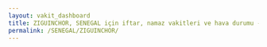 ```yaml
---
layout: vakit_dashboard
title: ZIGUINCHOR, SENEGAL için iftar, namaz vakitleri ve hava durumu - ilçe/eyalet seç
permalink: /SENEGAL/ZIGUINCHOR/
---
```


<script type="text/javascript">
  var GLOBAL_COUNTRY = 'SENEGAL';
  var GLOBAL_CITY = 'ZIGUINCHOR';
  var GLOBAL_STATE = '';
  var lat = 72;
  var lon = 21;
</script>
